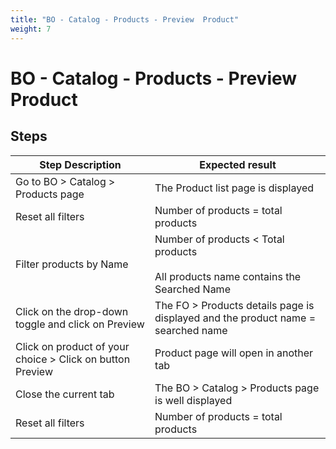 ```yaml
---
title: "BO - Catalog - Products - Preview  Product"
weight: 7
---
```


# BO - Catalog - Products - Preview  Product
## Steps
| Step Description | Expected result |
| ----- | ----- |
| Go to BO > Catalog > Products page | The Product list page is displayed |
| Reset all filters | Number of products = total products |
| Filter products by Name | Number of products < Total products<br><br>All products name contains the Searched Name |
| Click on the drop-down toggle and click on Preview | The FO > Products details page is displayed and the product name = searched name |
| Click on product of your choice > Click on button Preview | Product page will open in another tab |
| Close the current tab | The BO > Catalog > Products page is well displayed |
| Reset all filters | Number of products = total products |
